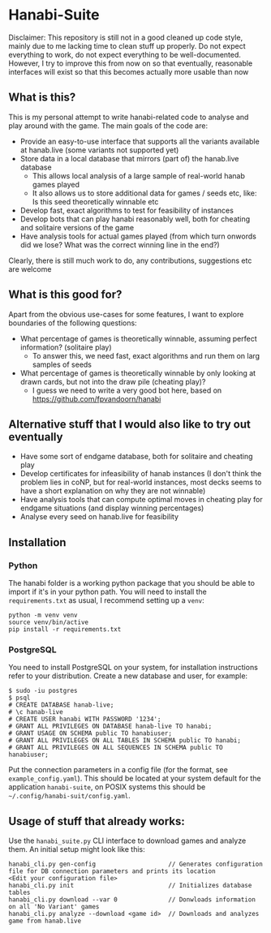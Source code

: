 # Hanabi-Suite

Disclaimer: This repository is still not in a good cleaned up code style, mainly due to me lacking time to clean stuff up properly.
Do not expect everything to work, do not expect everything to be well-documented.
However, I try to improve this from now on so that eventually, reasonable interfaces will exist so that this becomes actually more usable than now


## What is this?

This is my personal attempt to write hanabi-related code to analyse and play around with the game.
The main goals of the code are:

- Provide an easy-to-use interface that supports all the variants available at hanab.live (some variants not supported yet)
- Store data in a local database that mirrors (part of) the hanab.live database
    - This allows local analysis of a large sample of real-world hanab games played
    - It also allows us to store additional data for games / seeds etc, like: Is this seed theoretically winnable etc
- Develop fast, exact algorithms to test for feasibility of instances
- Develop bots that can play hanabi reasonably well, both for cheating and solitaire versions of the game
- Have analysis tools for actual games played (from which turn onwords did we lose? What was the correct winning line in the end?)

Clearly, there is still much work to do, any contributions, suggestions etc are welcome


## What is this good for?

Apart from the obvious use-cases for some features, I want to explore boundaries of the following questions:
- What percentage of games is theoretically winnable, assuming perfect information? (solitaire play)
    - To answer this, we need fast, exact algorithms and run them on larg samples of seeds
- What percentage of games is theoretically winnable by only looking at drawn cards, but not into the draw pile (cheating play)?
    - I guess we need to write a very good bot here, based on https://github.com/fpvandoorn/hanabi


## Alternative stuff that I would also like to try out eventually
- Have some sort of endgame database, both for solitaire and cheating play
- Develop certificates for infeasibility of hanab instances (I don't think the problem lies in coNP, but for real-world instances, most decks seems to have a short explanation on why they are not winnable)
- Have analysis tools that can compute optimal moves in cheating play for endgame situations (and display winning percentages)
- Analyse every seed on hanab.live for feasibility


## Installation

### Python
The hanabi folder is a working python package that you should be able to import if it's in your python path.
You will need to install the `requirements.txt` as usual, I recommend setting up a `venv`:
```
python -m venv venv
source venv/bin/active
pip install -r requirements.txt
```

### PostgreSQL
You need to install PostgreSQL on your system, for installation instructions refer to your distribution.
Create a new database and user, for example:
```
$ sudo -iu postgres
$ psql
# CREATE DATABASE hanab-live;
# \c hanab-live
# CREATE USER hanabi WITH PASSWORD '1234';
# GRANT ALL PRIVILEGES ON DATABASE hanab-live TO hanabi;
# GRANT USAGE ON SCHEMA public TO hanabiuser;
# GRANT ALL PRIVILEGES ON ALL TABLES IN SCHEMA public TO hanabi;
# GRANT ALL PRIVILEGES ON ALL SEQUENCES IN SCHEMA public TO hanabiuser;
```
Put the connection parameters in a config file (for the format, see `example_config.yaml`).
This should be located at your system default for the application `hanabi-suite`,
on POSIX systems this should be `~/.config/hanabi-suit/config.yaml`.


## Usage of stuff that already works:
Use the `hanabi_suite.py` CLI interface to download games and analyze them.
An initial setup might look like this:

```
hanabi_cli.py gen-config                    // Generates configuration file for DB connection parameters and prints its location
<Edit your configuration file>
hanabi_cli.py init                          // Initializes database tables
hanabi_cli.py download --var 0              // Donwloads information on all 'No Variant' games
hanabi_cli.py analyze --download <game id>  // Downloads and analyzes game from hanab.live
```
